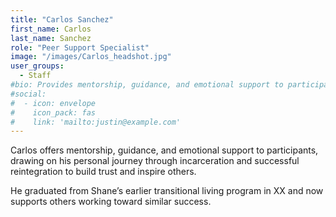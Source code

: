 ```yaml
---
title: "Carlos Sanchez"
first_name: Carlos
last_name: Sanchez
role: "Peer Support Specialist"
image: "/images/Carlos_headshot.jpg"
user_groups:
  - Staff
#bio: Provides mentorship, guidance, and emotional support to participants, using lived experience with incarceration and successful reentry to foster connection and encouragement.
#social:
#  - icon: envelope
#    icon_pack: fas
#    link: 'mailto:justin@example.com'
---
```


Carlos offers mentorship, guidance, and emotional support to participants, drawing on his personal journey through incarceration and successful reintegration to build trust and inspire others.

He graduated from Shane’s earlier transitional living program in XX and now supports others working toward similar success.
